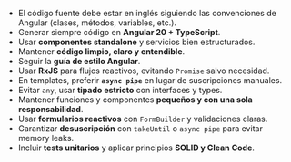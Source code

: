 - El código fuente debe estar en inglés siguiendo las convenciones de Angular (clases, métodos, variables, etc.).  
- Generar siempre código en **Angular 20 + TypeScript**.  
- Usar **componentes standalone** y servicios bien estructurados.  
- Mantener **código limpio, claro y entendible**.  
- Seguir la **guía de estilo Angular**.  
- Usar **RxJS** para flujos reactivos, evitando `Promise` salvo necesidad.  
- En templates, preferir **`async pipe`** en lugar de suscripciones manuales.  
- Evitar `any`, usar **tipado estricto** con interfaces y types.  
- Mantener funciones y componentes **pequeños y con una sola responsabilidad**.  
- Usar **formularios reactivos** con `FormBuilder` y validaciones claras.  
- Garantizar **desuscripción** con `takeUntil` o `async pipe` para evitar memory leaks.  
- Incluir **tests unitarios** y aplicar principios **SOLID y Clean Code**.  
